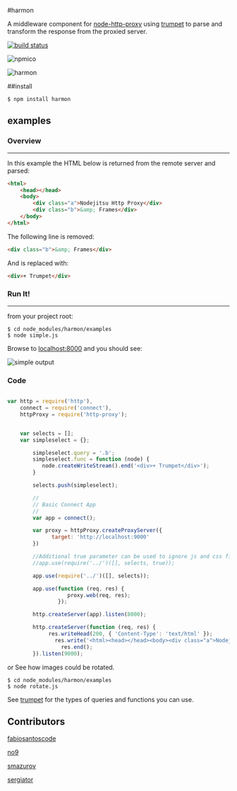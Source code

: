 #harmon

A middleware component for [node-http-proxy](https://github.com/nodejitsu/node-http-proxy) using [trumpet](https://github.com/substack/node-trumpet) to parse and transform the response from the proxied server.

[![build status](https://secure.travis-ci.org/No9/harmon.png)](http://travis-ci.org/No9/harmon)

![npmico](https://nodei.co/npm/harmon.png?downloads=true)

![harmon](http://i.imgur.com/fpMGL.png)

##install

```
$ npm install harmon
```

## examples ##

### Overview ###
------------
In this example the HTML below is returned from the remote server and parsed:
``` html
<html>
	<head></head>
	<body>
		<div class="a">Nodejitsu Http Proxy</div>
		<div class="b">&amp; Frames</div>
	</body>
</html>
```
  
The following line is removed: 
``` html
<div class="b">&amp; Frames</div> 
```
And is replaced with: 
``` html 
<div>+ Trumpet</div>
``` 
### Run It! 
----------- 
from your project root:
```
$ cd node_modules/harmon/examples
$ node simple.js
```
Browse to [localhost:8000](http://localhost:8000) and you should see:

![simple output](http://i.imgur.com/Gpbzt.png)

### Code

``` js

var http = require('http'),
    connect = require('connect'),
    httpProxy = require('http-proxy');


    var selects = [];
    var simpleselect = {};

        simpleselect.query = '.b';
        simpleselect.func = function (node) {
           node.createWriteStream().end('<div>+ Trumpet</div>');
        }

        selects.push(simpleselect);

        //
        // Basic Connect App
        //
        var app = connect();

        var proxy = httpProxy.createProxyServer({
              target: 'http://localhost:9000'
        })

        //Additional true parameter can be used to ignore js and css files. 
        //app.use(require('../')([], selects, true));

        app.use(require('../')([], selects));

        app.use(function (req, res) {
                   proxy.web(req, res);
                });

        http.createServer(app).listen(8000);

        http.createServer(function (req, res) {
             res.writeHead(200, { 'Content-Type': 'text/html' });
               res.write('<html><head></head><body><div class="a">Nodejitsu Http Proxy</div><div class="b">&amp; Frames</div></body></html>');
                 res.end();
        }).listen(9000);
```
or 
See how images could be rotated.
```
$ cd node_modules/harmon/examples
$ node rotate.js
```

See [trumpet](https://github.com/substack/node-trumpet) for the types of queries and functions you can use.

## Contributors 

[fabiosantoscode](https://github.com/fabiosantoscode)

[no9](https://github.com/no9)

[smazurov](https://github.com/smazurov)

[sergiator](https://github.com/sergiator)

